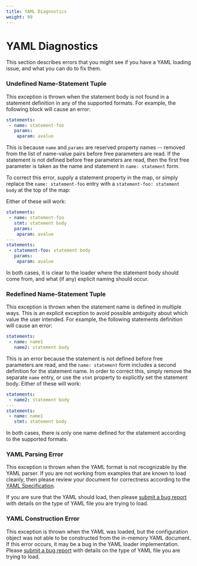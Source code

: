 ```yaml
---
title: YAML Diagnostics
weight: 99
---
```


# YAML Diagnostics

This section describes errors that you might see if you have a YAML loading issue, and what you can do to fix them.

### Undefined Name-Statement Tuple

This exception is thrown when the statement body is not found in a statement definition in any of the supported formats.
For example, the following block will cause an error:

```yaml
statements:
 - name: statement-foo
   params:
    aparam: avalue
```

This is because `name` and `params` are reserved property names -- removed from the list of name-value pairs before free
parameters are read. If the statement is not defined before free parameters are read, then the first free parameter is
taken as the name and statement in `name: statement` form.

To correct this error, supply a statement property in the map, or simply replace the `name: statement-foo` entry with a
`statement-foo: statement body` at the top of the map:

Either of these will work:

```yaml
statements:
 - name: statement-foo
   stmt: statement body
   params:
    aparam: avalue
---
statements:
 - statement-foo: statement body
   params:
    aparam: avalue
```

In both cases, it is clear to the loader where the statement body should come from, and what (if any) explicit naming
should occur.

### Redefined Name-Statement Tuple

This exception is thrown when the statement name is defined in multiple ways. This is an explicit exception to avoid
possible ambiguity about which value the user intended. For example, the following statements definition will cause an
error:

```yaml
statements:
 - name: name1
   name2: statement body
```

This is an error because the statement is not defined before free parameters are read, and the `name: statement` form
includes a second definition for the statement name. In order to correct this, simply remove the separate `name` entry,
or use the `stmt` property to explicitly set the statement body. Either of these will work:

```yaml
statements:
 - name2: statement body
---
statements:
 - name: name1
   stmt: statement body
```

In both cases, there is only one name defined for the statement according to the supported formats.

### YAML Parsing Error

This exception is thrown when the YAML format is not recognizable by the YAML parser. If you are not working from
examples that are known to load cleanly, then please review your document for correctness according to the
[YAML Specification]().

If you are sure that the YAML should load, then please
[submit a bug report](https://github.com/nosqlbench/nosqlbench/issues/new?labels=bug) with details on the type of YAML
file you are trying to load.

### YAML Construction Error

This exception is thrown when the YAML was loaded, but the configuration object was not able to be constructed from the
in-memory YAML document. If this error occurs, it may be a bug in the YAML loader implementation. Please
[submit a bug report](https://github.com/nosqlbench/nosqlbench/issues/new?labels=bug) with details on the type of YAML
file you are trying to load.

